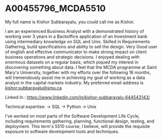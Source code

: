 # A00455796_MCDA5510

My full name is Kishor Subbarayalu, you could call me as Kishor.

I am an experienced Business Analyst with a demonstrated history of working over 3 years in a Backoffice application of an Investment bank using intermediary knowledge on SQL and Unix. Skilled in Requirements Gathering, build specifications and ability to sell the design. Very Good user of english and effective communicator to make strong impact on client business operations and strategic decisions. I enjoyed dealing with enormous datasets on a regular basis, which piqued my interest in discovering something about data. I feel that the MCDA programme at Saint Mary's University, together with my efforts over the following 16 months, will tremendously assist me in achieving my goal of working as a data analyst in the capital markets industry. My preferred email address is kishor.subbarayalu@smu.ca

Linked In : https://www.linkedin.com/in/kishor-subbarayalu-644543143/


Technical expertise:
 -> SQL
 -> Python
 -> Unix
 
I've worked on most parts of the Software Development Life Cycle, including requirements gathering, planning, functional design, testing, and deployment. This term's 5510 course, I believe, will provide the requisite exposure to software development tools and techniques.
